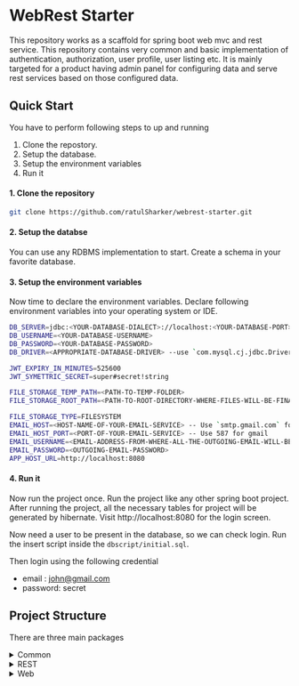 # WebRest Starter #

This repository works as a scaffold for spring boot web mvc and rest service. This repository contains very common and basic implementation of authentication, authorization, user profile, user listing etc. It is mainly targeted for a product having admin panel for configuring data and serve rest services based on those configured data.

## Quick Start ##

You have to perform following steps to up and running

1. Clone the repostory.
2. Setup the database.
3. Setup the environment variables
4. Run it

#### 1. Clone the repository ####

```sh
git clone https://github.com/ratulSharker/webrest-starter.git
```

#### 2. Setup the databse ####

You can use any RDBMS implementation to start. Create a schema in your favorite database.

#### 3. Setup the environment variables ###

Now time to declare the environment variables. Declare following environment variables into your operating system or IDE.

```sh
DB_SERVER=jdbc:<YOUR-DATABASE-DIALECT>://localhost:<YOUR-DATABASE-PORT>/<SCHEMA-NAME> -- Use `jdbc:mysql://localhost:3306/<SCHEMA-NAME>` for MySQL
DB_USERNAME=<YOUR-DATABASE-USERNAME>
DB_PASSWORD=<YOUR-DATABASE-PASSWORD>
DB_DRIVER=<APPROPRIATE-DATABASE-DRIVER> --use `com.mysql.cj.jdbc.Driver` for MySQL

JWT_EXPIRY_IN_MINUTES=525600
JWT_SYMETTRIC_SECRET=super#secret!string

FILE_STORAGE_TEMP_PATH=<PATH-TO-TEMP-FOLDER>
FILE_STORAGE_ROOT_PATH=<PATH-TO-ROOT-DIRECTORY-WHERE-FILES-WILL-BE-FINALLY-STORED>

FILE_STORAGE_TYPE=FILESYSTEM
EMAIL_HOST=<HOST-NAME-OF-YOUR-EMAIL-SERVICE> -- Use `smtp.gmail.com` for gmail.
EMAIL_HOST_PORT=<PORT-OF-YOUR-EMAIL-SERVICE> -- Use 587 for gmail
EMAIL_USERNAME=<EMAIL-ADDRESS-FROM-WHERE-ALL-THE-OUTGOING-EMAIL-WILL-BE-SENT>
EMAIL_PASSWORD=<OUTGOING-EMAIL-PASSWORD>
APP_HOST_URL=http://localhost:8080
```

#### 4. Run it ####

Now run the project once. Run the project like any other spring boot project. After running the project, all the necessary tables for project will be generated by hibernate. Visit http://localhost:8080 for the login screen.

Now need a user to be present in the database, so we can check login. Run the insert script inside the `dbscript/initial.sql`. 

Then login using the following credential

- email : john@gmail.com
- password: secret


## Project Structure ##

There are three main packages 

<details>
  <summary>Common</summary>
  <br/>
  This package contains common implementation for both REST & Web. It contains the configuration of beans, DTO declarations, Enum declaration, Entity declarations, Repository declaration, Service declarations and some Utils declarations.
</details>

<details>
  <summary>REST</summary>
  <br/>
  This package contains the implementation REST service specific. From the birds eye view, REST service's routes and controller declarations resides in this package. It shares the service portion from the Common package.
</details>

<details>
  <summary>Web</summary>
  <br/>
  This package contains Web related implementation. It declares a route file and their controller portion. Templates are served from templates inside of the resource folder. It shares the service implementations from Common package. For templating, <a href="https://www.thymeleaf.org/">Thymeleaf</a> is being used. In the front end <a href="https://jquery.com/">jQuery</a> and <a href="https://getbootstrap.com/">Bootstrap</a> is being used.
</details>
